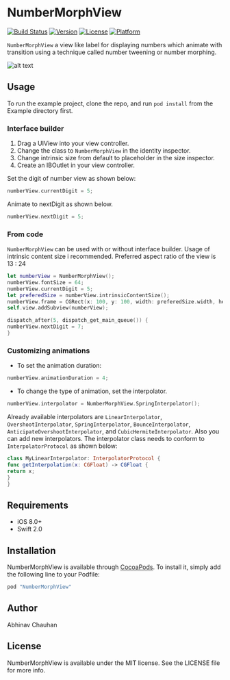 # NumberMorphView

[![Build Status](https://travis-ci.org/me-abhinav/NumberMorphView.svg?branch=master)](https://travis-ci.org/me-abhinav/NumberMorphView)
[![Version](https://img.shields.io/cocoapods/v/NumberMorphView.svg?style=flat)](http://cocoapods.org/pods/NumberMorphView)
[![License](https://img.shields.io/cocoapods/l/NumberMorphView.svg?style=flat)](http://cocoapods.org/pods/NumberMorphView)
[![Platform](https://img.shields.io/cocoapods/p/NumberMorphView.svg?style=flat)](http://cocoapods.org/pods/NumberMorphView)

`NumberMorphView` a view like label for displaying numbers which animate with transition using a technique called number tweening or number morphing.

<img src="https://raw.githubusercontent.com/me-abhinav/NumberMorphView/dev/sample.gif" alt="alt text" />

## Usage

To run the example project, clone the repo, and run `pod install` from the Example directory first.

### Interface builder

1. Drag a UIView into your view controller.
2. Change the class to `NumberMorphView` in the identity inspector.
3. Change intrinsic size from default to placeholder in the size inspector.
4. Create an IBOutlet in your view controller.

Set the digit of number view as shown below:
```Swift
numberView.currentDigit = 5;
```
Animate to nextDigit as shown below.
```Swift
numberView.nextDigit = 5;
```

### From code

`NumberMorphView` can be used with or without interface builder. Usage of intrinsic content size i recommended.
Preferred aspect ratio of the view is 13 : 24

```Swift
let numberView = NumberMorphView();
numberView.fontSize = 64;
numberView.currentDigit = 5;
let preferedSize = numberView.intrinsicContentSize();
numberView.frame = CGRect(x: 100, y: 100, width: preferedSize.width, height: preferedSize.height);
self.view.addSubview(numberView);

dispatch_after(5, dispatch_get_main_queue()) {
numberView.nextDigit = 7;
}
```
### Customizing animations

- To set the animation duration:
```Swift
numberView.animationDuration = 4;
```
- To change the type of animation, set the interpolator.
```Swift
numberView.interpolator = NumberMorphView.SpringInterpolator();
```
Already available interpolators are `LinearInterpolator`, `OvershootInterpolator`, `SpringInterpolator`, `BounceInterpolator`, `AnticipateOvershootInterpolator`, and `CubicHermiteInterpolator`. Also you can add new interpolators. The interpolator class needs to conform to `InterpolatorProtocol` as shown below:
```Swift
class MyLinearInterpolator: InterpolatorProtocol {
func getInterpolation(x: CGFloat) -> CGFloat {
return x;
}
}
```

## Requirements

- iOS 8.0+
- Swift 2.0

## Installation

NumberMorphView is available through [CocoaPods](http://cocoapods.org). To install
it, simply add the following line to your Podfile:

```ruby
pod "NumberMorphView"
```

## Author

Abhinav Chauhan

## License

NumberMorphView is available under the MIT license. See the LICENSE file for more info.
